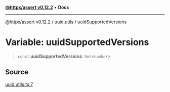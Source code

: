 [**@httpx/assert v0.12.2**](../../README.md) • **Docs**

***

[@httpx/assert v0.12.2](../../README.md) / [uuid.utils](../README.md) / uuidSupportedVersions

# Variable: uuidSupportedVersions

> `const` **uuidSupportedVersions**: `Set`\<`number`\>

## Source

[uuid.utils.ts:7](https://github.com/belgattitude/httpx/blob/736f60a5e7cab55c1cdb451c3a30a47ad2eca5ed/packages/assert/src/uuid.utils.ts#L7)
